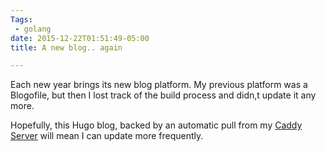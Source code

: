 ```yaml
---
Tags:
 - golang
date: 2015-12-22T01:51:49-05:00
title: A new blog.. again

---
```


Each new year brings its new blog platform.  My previous platform was
a Blogofile, but then I lost track of the build process and didn,t
update it any more.

Hopefully, this Hugo blog, backed by an automatic pull from my
[Caddy Server](https://caddyserver.com) will mean I can update more
frequently.

<!--more-->
